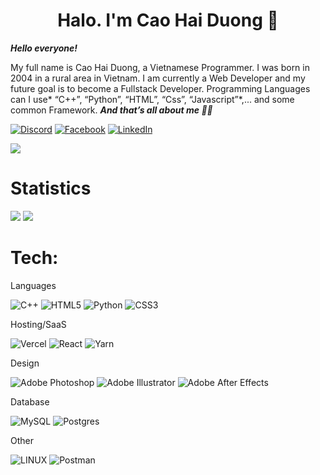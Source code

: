 <center><h1>Halo. I'm Cao Hai Duong 👋</h1></center>

***Hello everyone!***

My full name is Cao Hai Duong, a Vietnamese Programmer. I was born in 2004 in a rural area in Vietnam.
I am currently a Web Developer and my future goal is to become a Fullstack Developer. Programming Languages can I use* “C++”, “Python”, “HTML”, “Css”, “Javascript”*,... and some common Framework.
***And that’s all about me 🫰🏼***


[![Discord](https://img.shields.io/badge/Discord-%237289DA.svg?logo=discord&logoColor=white)](https://discord.gg/haiduong004) 
[![Facebook](https://img.shields.io/badge/Facebook-%231877F2.svg?logo=Facebook&logoColor=white)](https://facebook.com/haiduong004) 
[![LinkedIn](https://img.shields.io/badge/LinkedIn-%230077B5.svg?logo=linkedin&logoColor=white)](https://linkedin.com/in/haiduong004) 

[![](https://visitcount.itsvg.in/api?id=haiduong004&icon=2&color=10)](https://visitcount.itsvg.in)

# Statistics
![](https://github-readme-stats.vercel.app/api?username=haiduong004&theme=dracula&hide_border=false&include_all_commits=true&count_private=false)
![](https://github-readme-streak-stats.herokuapp.com/?user=haiduong004&theme=dracula&hide_border=false)

# Tech:

Languages

![C++](https://img.shields.io/badge/c++-%2300599C.svg?style=flat&logo=c%2B%2B&logoColor=white) 
![HTML5](https://img.shields.io/badge/html5-%23E34F26.svg?style=flat&logo=html5&logoColor=white) 
![Python](https://img.shields.io/badge/python-3670A0?style=flat&logo=python&logoColor=ffdd54) 
![CSS3](https://img.shields.io/badge/css3-%231572B6.svg?style=flat&logo=css3&logoColor=white)

Hosting/SaaS

![Vercel](https://img.shields.io/badge/vercel-%23000000.svg?style=flat&logo=vercel&logoColor=white) 
![React](https://img.shields.io/badge/react-%2320232a.svg?style=flat&logo=react&logoColor=%2361DAFB) 
![Yarn](https://img.shields.io/badge/yarn-%232C8EBB.svg?style=flat&logo=yarn&logoColor=white)

Design

![Adobe Photoshop](https://img.shields.io/badge/adobephotoshop-%2331A8FF.svg?style=flat&logo=adobephotoshop&logoColor=white) 
![Adobe Illustrator](https://img.shields.io/badge/adobeillustrator-%23FF9A00.svg?style=flat&logo=adobeillustrator&logoColor=white) 
![Adobe After Effects](https://img.shields.io/badge/Adobe%20After%20Effects-9999FF.svg?style=flat&logo=Adobe%20After%20Effects&logoColor=white)

Database

![MySQL](https://img.shields.io/badge/mysql-%2300f.svg?style=flat&logo=mysql&logoColor=white) 
![Postgres](https://img.shields.io/badge/postgres-%23316192.svg?style=flat&logo=postgresql&logoColor=white) 

Other

![LINUX](https://img.shields.io/badge/Linux-FCC624?style=flat&logo=linux&logoColor=black) 
![Postman](https://img.shields.io/badge/Postman-FF6C37?style=flat&logo=postman&logoColor=white)

<!-- ## MOST USED LANGUAGES-->
<!-- ![](https://github-readme-stats.vercel.app/api/top-langs/?username=haiduong004&theme=dracula&hide_border=false&include_all_commits=true&count_private=false&layout=compact)

## GitHub Trophies
![](https://github-profile-trophy.vercel.app/?username=haiduong004&theme=dracula&no-frame=false&no-bg=false&margin-w=4)

## Random Dev Quote
![](https://quotes-github-readme.vercel.app/api?type=horizontal&theme=tokyonight)

## Top Contributed Repo
![](https://github-contributor-stats.vercel.app/api?username=haiduong004&limit=5&theme=dracula&combine_all_yearly_contributions=true) -->
